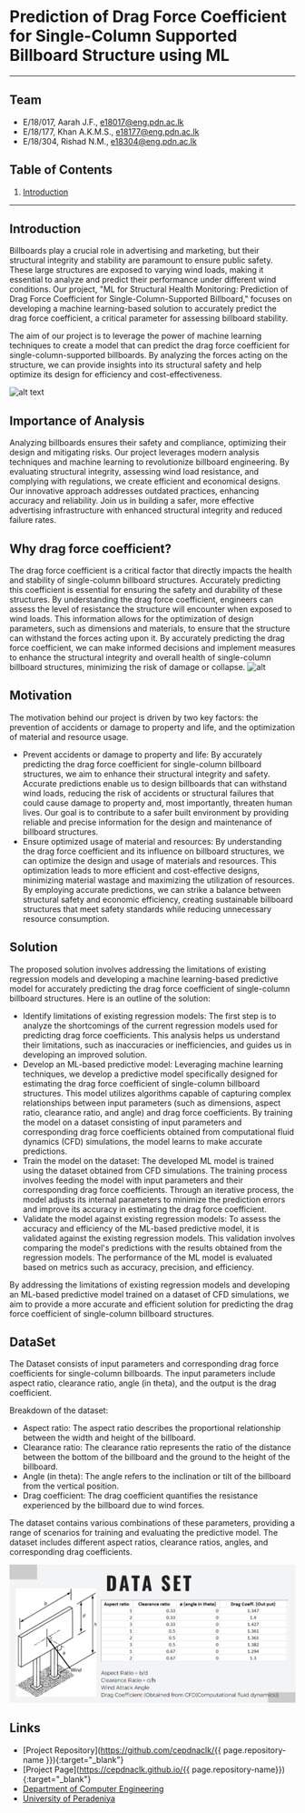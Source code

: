 <!-----
layout: home
permalink: index.html

# Please update this with your repository name and title
repository-name: eYY-XXX-project-template
title:
---
-->
[comment]: # "This is the standard layout for the project, but you can clean this and use your own template"

# Prediction of Drag Force Coefficient for Single-Column Supported Billboard Structure using ML
---

<!-- 
This is a sample image, to show how to add images to your page. To learn more options, please refer [this](https://projects.ce.pdn.ac.lk/docs/faq/how-to-add-an-image/)

![Sample Image](./images/sample.png)
 -->

## Team
-  E/18/017, Aarah J.F., [e18017@eng.pdn.ac.lk](mailto:e18017@eng.pdn.ac.lk)
-  E/18/177, Khan A.K.M.S., [e18177@eng.pdn.ac.lk](mailto:e18177@eng.pdn.ac.lk)
-  E/18/304, Rishad N.M., [e18304@eng.pdn.ac.lk](mailto:e18304@eng.pdn.ac.lk)

## Table of Contents
1. [Introduction](#introduction)

---
## Introduction

 Billboards play a crucial role in advertising and marketing, but their structural integrity and stability are paramount to ensure public safety. These large structures are exposed to varying wind loads, making it essential to analyze and predict their performance under different wind conditions. Our project, "ML for Structural Health Monitoring: Prediction of Drag Force Coefficient for Single-Column-Supported Billboard," focuses on developing a machine learning-based solution to accurately predict the drag force coefficient, a critical parameter for assessing billboard stability.

The aim of our project is to leverage the power of machine learning techniques to create a model that can predict the drag force coefficient for single-column-supported billboards. By analyzing the forces acting on the structure, we can provide insights into its structural safety and help optimize its design for efficiency and cost-effectiveness.

![alt text](https://static01.nyt.com/images/2023/03/04/multimedia/03desertx-nichols1-kqvb/03desertx-nichols1-kqvb-superJumbo.jpg)

## Importance of Analysis

 Analyzing billboards ensures their safety and compliance, optimizing their design and mitigating risks. Our project leverages modern analysis techniques and machine learning to revolutionize billboard engineering. By evaluating structural integrity, assessing wind load resistance, and complying with regulations, we create efficient and economical designs. Our innovative approach addresses outdated practices, enhancing accuracy and reliability. Join us in building a safer, more effective advertising infrastructure with enhanced structural integrity and reduced failure rates.

## Why drag force coefficient?

 The drag force coefficient is a critical factor that directly impacts the health and stability of single-column billboard structures. Accurately predicting this coefficient is essential for ensuring the safety and durability of these structures. By understanding the drag force coefficient, engineers can assess the level of resistance the structure will encounter when exposed to wind loads. This information allows for the optimization of design parameters, such as dimensions and materials, to ensure that the structure can withstand the forces acting upon it. By accurately predicting the drag force coefficient, we can make informed decisions and implement measures to enhance the structural integrity and overall health of single-column billboard structures, minimizing the risk of damage or collapse.
 ![alt](https://allaccidents.gr/images/pinakida.jpg)
 
## Motivation

 The motivation behind our project is driven by two key factors: the prevention of accidents or damage to property and life, and the optimization of material and resource usage.
<ul>
<li>Prevent accidents or damage to property and life: By accurately predicting the drag force coefficient for single-column billboard structures, we aim to enhance their structural integrity and safety. Accurate predictions enable us to design billboards that can withstand wind loads, reducing the risk of accidents or structural failures that could cause damage to property and, most importantly, threaten human lives. Our goal is to contribute to a safer built environment by providing reliable and precise information for the design and maintenance of billboard structures.</li>

<li>Ensure optimized usage of material and resources: By understanding the drag force coefficient and its influence on billboard structures, we can optimize the design and usage of materials and resources. This optimization leads to more efficient and cost-effective designs, minimizing material wastage and maximizing the utilization of resources. By employing accurate predictions, we can strike a balance between structural safety and economic efficiency, creating sustainable billboard structures that meet safety standards while reducing unnecessary resource consumption.</li></ul>
 

## Solution
 
 The proposed solution involves addressing the limitations of existing regression models and developing a machine learning-based predictive model for accurately predicting the drag force coefficient of single-column billboard structures. Here is an outline of the solution:
<ul>
<li>Identify limitations of existing regression models: The first step is to analyze the shortcomings of the current regression models used for predicting drag force coefficients. This analysis helps us understand their limitations, such as inaccuracies or inefficiencies, and guides us in developing an improved solution.</li>

<li>Develop an ML-based predictive model: Leveraging machine learning techniques, we develop a predictive model specifically designed for estimating the drag force coefficient of single-column billboard structures. This model utilizes algorithms capable of capturing complex relationships between input parameters (such as dimensions, aspect ratio, clearance ratio, and angle) and drag force coefficients. By training the model on a dataset consisting of input parameters and corresponding drag force coefficients obtained from computational fluid dynamics (CFD) simulations, the model learns to make accurate predictions.</li>

<li>Train the model on the dataset: The developed ML model is trained using the dataset obtained from CFD simulations. The training process involves feeding the model with input parameters and their corresponding drag force coefficients. Through an iterative process, the model adjusts its internal parameters to minimize the prediction errors and improve its accuracy in estimating the drag force coefficient.</li>

<li>Validate the model against existing regression models: To assess the accuracy and efficiency of the ML-based predictive model, it is validated against the existing regression models. This validation involves comparing the model's predictions with the results obtained from the regression models. The performance of the ML model is evaluated based on metrics such as accuracy, precision, and efficiency.</li></ul>

By addressing the limitations of existing regression models and developing an ML-based predictive model trained on a dataset of CFD simulations, we aim to provide a more accurate and efficient solution for predicting the drag force coefficient of single-column billboard structures.

## DataSet
The Dataset consists of input parameters and corresponding drag force coefficients for single-column billboards. The input parameters include aspect ratio, clearance ratio, angle (in theta), and the output is the drag coefficient.

Breakdown of the dataset:
<ul>
<li>Aspect ratio: The aspect ratio describes the proportional relationship between the width and height of the billboard.</li>
<li>Clearance ratio: The clearance ratio represents the ratio of the distance between the bottom of the billboard and the ground to the height of the billboard.</li>
<li>Angle (in theta): The angle refers to the inclination or tilt of the billboard from the vertical position.</li>
<li>Drag coefficient: The drag coefficient quantifies the resistance experienced by the billboard due to wind forces.</li></ul>

The dataset contains various combinations of these parameters, providing a range of scenarios for training and evaluating the predictive model. The dataset includes different aspect ratios, clearance ratios, angles, and corresponding drag coefficients.

![Sample Image](./images/Dataset.PNG)

## Links

- [Project Repository](https://github.com/cepdnaclk/{{ page.repository-name }}){:target="_blank"}
- [Project Page](https://cepdnaclk.github.io/{{ page.repository-name}}){:target="_blank"}
- [Department of Computer Engineering](http://www.ce.pdn.ac.lk/)
- [University of Peradeniya](https://eng.pdn.ac.lk/)


[//]: # (Please refer this to learn more about Markdown syntax)
[//]: # (https://github.com/adam-p/markdown-here/wiki/Markdown-Cheatsheet)
